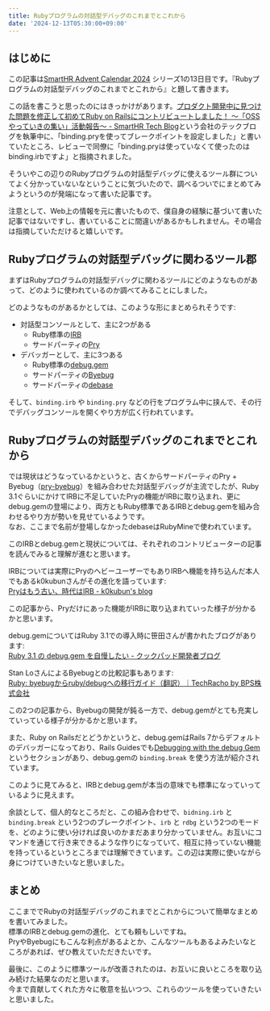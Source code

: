 ```yaml
---
title: Rubyプログラムの対話型デバッグのこれまでとこれから
date: '2024-12-13T05:30:00+09:00'
---
```


## はじめに

この記事は[SmartHR Advent Calendar 2024](https://qiita.com/advent-calendar/2024/smarthr) シリーズ1の13日目です。『Rubyプログラムの対話型デバッグのこれまでとこれから』と題して書きます。

この話を書こうと思ったのにはきっかけがあります。[プロダクト開発中に見つけた問題を修正して初めてRuby on Railsにコントリビュートしました！ 〜「OSSやっていきの集い」活動報告〜 - SmartHR Tech Blog](https://tech.smarthr.jp/entry/2024/10/31/145021)という会社のテックブログを執筆中に、「binding.pryを使ってブレークポイントを設定しました」と書いていたところ、レビューで同僚に「binding.pryは使っていなくて使ったのはbinding.irbですよ」と指摘されました。

そういやこの辺りのRubyプログラムの対話型デバッグに使えるツール群についてよく分かっていないなということに気づいたので、調べるついでにまとめてみようというのが発端になって書いた記事です。

注意として、Web上の情報を元に書いたもので、僕自身の経験に基づいて書いた記事ではないですし、書いていることに間違いがあるかもしれません。その場合は指摘していただけると嬉しいです。

## Rubyプログラムの対話型デバッグに関わるツール郡

まずはRubyプログラムの対話型デバッグに関わるツールにどのようなものがあって、どのように使われているのか調べてみることにしました。

どのようなものがあるかとしては、このような形にまとめられそうです:

- 対話型コンソールとして、主に2つがある
  - Ruby標準の[IRB](https://github.com/ruby/irb)
  - サードパーティの[Pry](https://github.com/pry/pry)
- デバッガーとして、主に3つある
  - Ruby標準の[debug.gem](https://github.com/ruby/debug)
  - サードパーティの[Byebug](https://github.com/deivid-rodriguez/byebug)
  - サードパーティの[debase](https://github.com/ruby-debug/debase)

そして、`binding.irb` や `binding.pry` などの行をプログラム中に挟んで、その行でデバッグコンソールを開くやり方が広く行われています。

## Rubyプログラムの対話型デバッグのこれまでとこれから

では現状はどうなっているかというと、古くからサードパーティのPry + Byebug（[pry-byebug](https://github.com/deivid-rodriguez/pry-byebug)）を組み合わせた対話型デバッグが主流でしたが、Ruby 3.1ぐらいにかけてIRBに不足していたPryの機能がIRBに取り込まれ、更にdebug.gemの登場により、両方ともRuby標準であるIRBとdebug.gemを組み合わせるやり方が勢いを見せているようです。  
なお、ここまで名前が登場しなかったdebaseはRubyMineで使われています。

このIRBとdebug.gemと現状については、それぞれのコントリビューターの記事を読んでみると理解が進むと思います。

IRBについては実際にPryのヘビーユーザーでもありIRBへ機能を持ち込んだ本人でもあるk0kubunさんがその進化を語っています:  
[Pryはもう古い、時代はIRB - k0kubun's blog](https://k0kubun.hatenablog.com/entry/2021/04/02/211455)

この記事から、Pryだけにあった機能がIRBに取り込まれていった様子が分かるかと思います。

debug.gemについてはRuby 3.1での導入時に笹田さんが書かれたブログがあります:  
[Ruby 3.1 の debug.gem を自慢したい - クックパッド開発者ブログ](https://techlife.cookpad.com/entry/2021/12/27/202133)

Stan LoさんによるByebugとの比較記事もあります:  
[Ruby: byebugからruby/debugへの移行ガイド（翻訳）｜TechRacho by BPS株式会社](https://techracho.bpsinc.jp/hachi8833/2022_09_01/121134)

この2つの記事から、Byebugの開発が鈍る一方で、debug.gemがとても充実していっている様子が分かるかと思います。

また、Ruby on Railsだとどうかというと、debug.gemはRails 7からデフォルトのデバッガーになっており、Rails Guidesでも[Debugging with the debug Gem](https://guides.rubyonrails.org/debugging_rails_applications.html#debugging-with-the-debug-gem)というセクションがあり、debug.gemの `binding.break` を使う方法が紹介されています。

このように見てみると、IRBとdebug.gemが本当の意味でも標準になっていっているように見えます。

余談として、個人的なところだと、この組み合わせで、`bidning.irb` と `binding.break` という2つのブレークポイント、`irb` と `rdbg` という2つのモードを、どのように使い分ければ良いのかまだあまり分かっていません。お互いにコマンドを通じて行き来できるような作りになっていて、相互に持っていない機能を持っているというところまでは理解できています。この辺は実際に使いながら身につけていきたいなと思いました。

## まとめ

ここまででRubyの対話型デバッグのこれまでとこれからについて簡単なまとめを書いてみました。  
標準のIRBとdebug.gemの進化、とても頼もしいですね。  
PryやByebugにもこんな利点があるよとか、こんなツールもあるよみたいなところがあれば、ぜひ教えていただきたいです。

最後に、このように標準ツールが改善されたのは、お互いに良いところを取り込み続けた結果なのだと思います。  
今まで貢献してくれた方々に敬意を払いつつ、これらのツールを使っていきたいと思いました。
